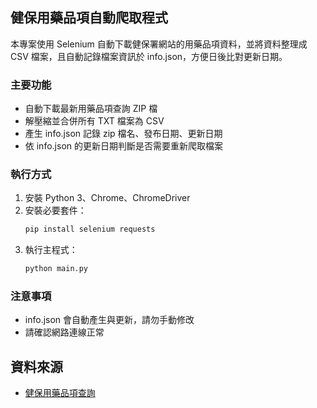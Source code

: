 ## 健保用藥品項自動爬取程式

本專案使用 Selenium 自動下載健保署網站的用藥品項資料，並將資料整理成 CSV 檔案，且自動記錄檔案資訊於 info.json，方便日後比對更新日期。

### 主要功能

- 自動下載最新用藥品項查詢 ZIP 檔
- 解壓縮並合併所有 TXT 檔案為 CSV
- 產生 info.json 記錄 zip 檔名、發布日期、更新日期
- 依 info.json 的更新日期判斷是否需要重新爬取檔案

### 執行方式

1. 安裝 Python 3、Chrome、ChromeDriver
2. 安裝必要套件：
   ```bash
   pip install selenium requests
   ```
3. 執行主程式：
   ```bash
   python main.py
   ```

### 注意事項

- info.json 會自動產生與更新，請勿手動修改
- 請確認網路連線正常

## 資料來源

- [健保用藥品項查詢](https://www.nhi.gov.tw/ch/lp-2466-1.html)
